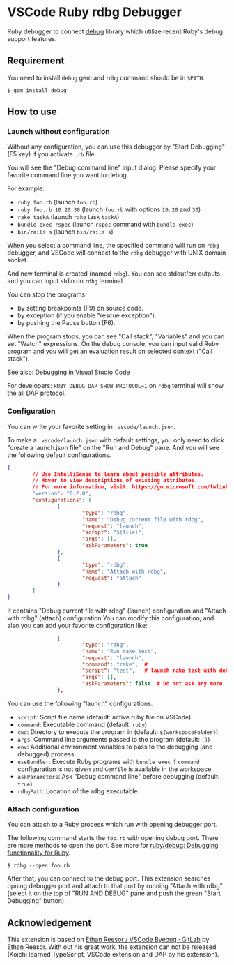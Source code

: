# VSCode Ruby rdbg Debugger

Ruby debugger to connect [debug](https://github.com/ruby/debug) library which utilize recent Ruby's debug support features.

## Requirement

You need to install `debug` gem and `rdbg` command should be in `$PATH`.

```shell
$ gem install debug
```

## How to use

### Launch without configuration

Without any configuration, you can use this debugger by "Start Debugging" (F5 key) if you activate `.rb` file.

You will see the "Debug command line" input dialog.
Please specify your favorite command line you want to debug.

For example:
* `ruby foo.rb` (launch `foo.rb`)
* `ruby foo.rb 10 20 30` (launch `foo.rb` with options `10`, `20` and `30`)
* `rake taskA` (launch `rake` task `taskA`)
* `bundle exec rspec` (launch `rspec` command with `bundle exec`)
* `bin/rails s` (launch `bin/rails s`)

When you select a command line, the specified command will run on `rdbg` debugger, and VSCode will connect to the `rdbg` debugger with UNIX domain socket.

And new terminal is created (named `rdbg`).
You can see stdout/err outputs and you can input stdin on `rdbg` terminal.

You can stop the programs

* by setting breakpoints (F9) on source code.
* by exception (if you enable "rescue exception").
* by pushing the Pause button (F6).

When the program stops, you can see "Call stack", "Variables" and you can set "Watch" expressions.
On the debug console, you can input valid Ruby program and you will get an evaluation result on selected context ("Call stack").

See also: [Debugging in Visual Studio Code](https://code.visualstudio.com/docs/editor/debugging) 

For developers: `RUBY_DEBUG_DAP_SHOW_PROTOCOL=1` on `rdbg` terminal will show the all DAP protocol.

### Configuration

You can write your favorite setting in `.vscode/launch.json`.

To make a `.vscode/launch.json` with default settings, you only need to click "create a launch.json file" on the "Run and Debug" pane. And you will see the following default configurations.

```JSON
{
        // Use IntelliSense to learn about possible attributes.
        // Hover to view descriptions of existing attributes.
        // For more information, visit: https://go.microsoft.com/fwlink/?linkid=830387
        "version": "0.2.0",
        "configurations": [
                {
                        "type": "rdbg",
                        "name": "Debug current file with rdbg",
                        "request": "launch",
                        "script": "${file}",
                        "args": [],
                        "askParameters": true
                },
                {
                        "type": "rdbg",
                        "name": "Attach with rdbg",
                        "request": "attach"
                }
        ]
}
```

It contains "Debug current file with rdbg" (launch) configuration and "Attach with rdbg" (attach) configuration.You can modify this configuration, and also you can add your favorite configuration like:

```JSON
                {
                        "type": "rdbg",
                        "name": "Run rake test",
                        "request": "launch",
                        "command": "rake",  # 
                        "script": "test",   # launch rake test with debugger
                        "args": [],
                        "askParameters": false  # Do not ask any more
                },
```

You can use the following "launch" configurations.

* `script`: Script file name (default: active ruby file on VSCode)
* `command`: Executable command (default: `ruby`)
* `cwd`: Directory to execute the program in (default: `${workspaceFolder}`)
* `args`: Command line arguments passed to the program (default: `[]`)
* `env`: Additional environment variables to pass to the debugging (and debugged) process.
* `useBundler`: Execute Ruby programs with `bundle exec` if `command` configuration is not given and `Gemfile` is available in the workspace.
* `askParameters`: Ask "Debug command line" before debugging (default: `true`)
* `rdbgPath`: Location of the rdbg executable.

### Attach configuration

You can attach to a Ruby process which run with opening debugger port.

The following command starts the `foo.rb` with opening debug port. There are more methods to open the port. See more for [ruby/debug: Debugging functionality for Ruby](https://github.com/ruby/debug).

```shell
$ rdbg --open foo.rb
```

After that, you can connect to the debug port. This extension searches opning debugger port and attach to that port by running "Attach with rdbg" (select it on the top of "RUN AND DEBUG" pane and push the green "Start Debugging" button).

## Acknowledgement

This extension is based on [Ethan Reesor / VSCode Byebug · GitLab](https://gitlab.com/firelizzard/vscode-byebug/-/tree/master/) by Ethan Reesor. With out his great work, the extension can not be released (Koichi learned TypeScript, VSCode extension and DAP by his extension).
